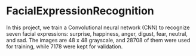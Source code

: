 # FacialExpressionRecognition

In this project, we train a Convolutional neural network (CNN) to recognize seven facial expressions: surprise, happiness, anger, digust, fear, neutral, and sad.
The images are 48 x 48 grayscale, and 28708 of them were used for training, while 7178 were kept for validation.
